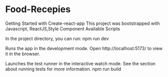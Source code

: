 # Food-Recepies
Getting Started with Create-react-app
This project was bootstrapped with Javascript, ReactJS,Style Component
Available Scripts

In the project directory, you can run:
npm run dev

Runs the app in the development mode.
Open http://localhost:5173/ to view it in the browser.


Launches the test runner in the interactive watch mode.
See the section about running tests for more information.
npm run build


